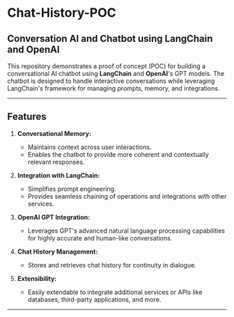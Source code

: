 # Chat-History-POC

## **Conversation AI and Chatbot using LangChain and OpenAI**

This repository demonstrates a proof of concept (POC) for building a conversational AI chatbot using **LangChain** and **OpenAI**'s GPT models. The chatbot is designed to handle interactive conversations while leveraging LangChain's framework for managing prompts, memory, and integrations.

---

## **Features**
1. **Conversational Memory:**
   - Maintains context across user interactions.
   - Enables the chatbot to provide more coherent and contextually relevant responses.

2. **Integration with LangChain:**
   - Simplifies prompt engineering.
   - Provides seamless chaining of operations and integrations with other services.

3. **OpenAI GPT Integration:**
   - Leverages GPT's advanced natural language processing capabilities for highly accurate and human-like conversations.

4. **Chat History Management:**
   - Stores and retrieves chat history for continuity in dialogue.

5. **Extensibility:**
   - Easily extendable to integrate additional services or APIs like databases, third-party applications, and more.

---
